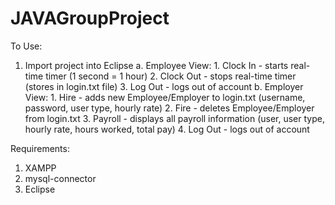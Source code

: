 # JAVAGroupProject

To Use:
1. Import project into Eclipse
	a. Employee View:
		1. Clock In - starts real-time timer (1 second = 1 hour)
		2. Clock Out - stops real-time timer (stores in login.txt file)
		3. Log Out - logs out of account
	b. Employer View:
		1. Hire - adds new Employee/Employer to login.txt (username, password, user type, hourly rate)
		2. Fire - deletes Employee/Employer from login.txt
		3. Payroll - displays all payroll information (user, user type, hourly rate, hours worked, total pay)
		4. Log Out - logs out of account

Requirements:
1. XAMPP
2. mysql-connector
3. Eclipse
